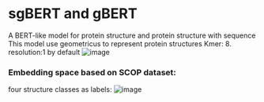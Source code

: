 # sgBERT and gBERT
A BERT-like model for protein structure and protein structure with sequence 
This model use geometricus to represent protein structures
Kmer: 8. resolution:1 by default 
![image](https://github.com/ChunZhuo/sgBERT/assets/118121876/846e3e09-a70c-444c-a8dd-9b2f4962166e)


### Embedding space based on SCOP dataset:
four structure classes as labels:
![image](https://github.com/ChunZhuo/sgBERT/assets/118121876/f9db7988-6bb0-4fce-a2bc-ab1ac4590a03)
